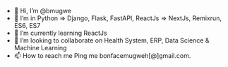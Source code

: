 - 👋 Hi, I’m @bmugwe
- 👀 I’m in Python => Django, Flask, FastAPI, ReactJs => NextJs, Remixrun, ES6, ES7
- 🌱 I’m currently learning ReactJs
- 💞️ I’m looking to collaborate on Health System, ERP, Data Science & Machine Learning
- 📫 How to reach me Ping me bonfacemugweh[@]gmail.com.

<!---
bmugwe/bmugwe is a ✨ special ✨ repository because its `README.md` (this file) appears on your GitHub profile.
You can click the Preview link to take a look at your changes.
--->
